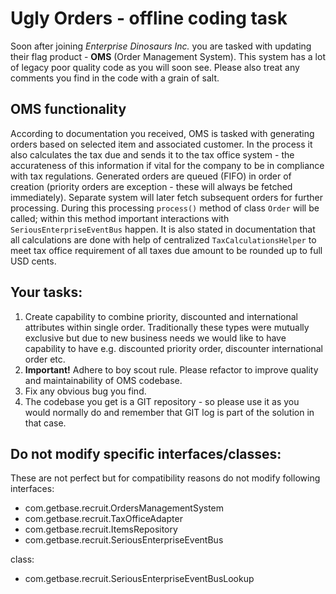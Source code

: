 Ugly Orders - offline coding task
===================================

Soon after joining *Enterprise Dinosaurs Inc.* you are tasked with updating their flag product - **OMS** (Order Management System).
This system has a lot of legacy poor quality code as you will soon see. Please also treat any comments you find in the code
with a grain of salt.

## OMS functionality

According to documentation you received, OMS is tasked with generating orders based on selected item and associated customer.
In the process it also calculates the tax due and sends it to the tax office system - the accurateness of this information
if vital for the company to be in compliance with tax regulations. Generated orders are queued (FIFO) in order of creation
(priority orders are exception - these will always be fetched immediately). Separate system will later fetch subsequent
orders for further processing. During this processing `process()` method of class `Order` will be called;
within this method important interactions with `SeriousEnterpriseEventBus` happen.
It is also stated in documentation that all calculations are done with help of centralized `TaxCalculationsHelper` to meet
tax office requirement of all taxes due amount to be rounded up to full USD cents.

## Your tasks:

1. Create capability to combine priority, discounted and international attributes within single order.
Traditionally these types were mutually exclusive but due to new business needs we would like to have capability to
have e.g. discounted priority order, discounter international order etc.
2. **Important!** Adhere to boy scout rule. Please refactor to improve quality and maintainability of OMS codebase.
3. Fix any obvious bug you find.
4. The codebase you get is a GIT repository - so please use it as you would normally do and remember that GIT log is
part of the solution in that case.

## Do not modify specific interfaces/classes:

These are not perfect but for compatibility reasons do not modify following interfaces:

+ com.getbase.recruit.OrdersManagementSystem
+ com.getbase.recruit.TaxOfficeAdapter
+ com.getbase.recruit.ItemsRepository
+ com.getbase.recruit.SeriousEnterpriseEventBus

class:
+ com.getbase.recruit.SeriousEnterpriseEventBusLookup
